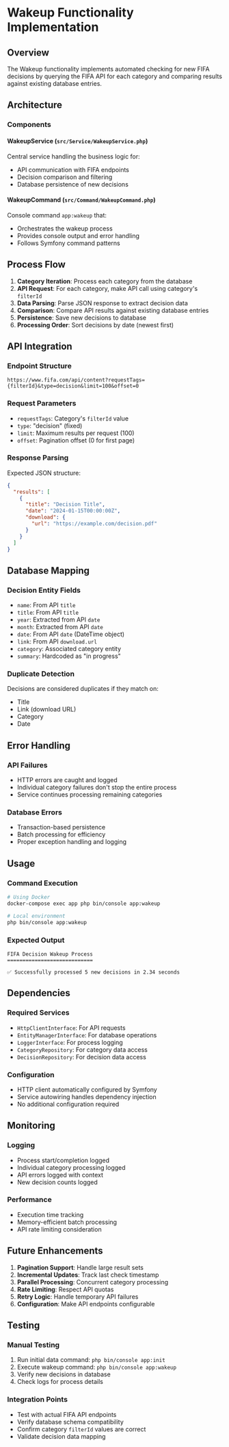 # Wakeup Functionality Implementation

## Overview
The Wakeup functionality implements automated checking for new FIFA decisions by querying the FIFA API for each category and comparing results against existing database entries.

## Architecture

### Components

#### WakeupService (`src/Service/WakeupService.php`)
Central service handling the business logic for:
- API communication with FIFA endpoints
- Decision comparison and filtering
- Database persistence of new decisions

#### WakeupCommand (`src/Command/WakeupCommand.php`)
Console command `app:wakeup` that:
- Orchestrates the wakeup process
- Provides console output and error handling
- Follows Symfony command patterns

## Process Flow

1. **Category Iteration**: Process each category from the database
2. **API Request**: For each category, make API call using category's `filterId`
3. **Data Parsing**: Parse JSON response to extract decision data
4. **Comparison**: Compare API results against existing database entries
5. **Persistence**: Save new decisions to database
6. **Processing Order**: Sort decisions by date (newest first)

## API Integration

### Endpoint Structure
```
https://www.fifa.com/api/content?requestTags={filterId}&type=decision&limit=100&offset=0
```

### Request Parameters
- `requestTags`: Category's `filterId` value
- `type`: "decision" (fixed)
- `limit`: Maximum results per request (100)
- `offset`: Pagination offset (0 for first page)

### Response Parsing
Expected JSON structure:
```json
{
  "results": [
    {
      "title": "Decision Title",
      "date": "2024-01-15T00:00:00Z",
      "download": {
        "url": "https://example.com/decision.pdf"
      }
    }
  ]
}
```

## Database Mapping

### Decision Entity Fields
- `name`: From API `title`
- `title`: From API `title`
- `year`: Extracted from API `date`
- `month`: Extracted from API `date`
- `date`: From API `date` (DateTime object)
- `link`: From API `download.url`
- `category`: Associated category entity
- `summary`: Hardcoded as "in progress"

### Duplicate Detection
Decisions are considered duplicates if they match on:
- Title
- Link (download URL)
- Category
- Date

## Error Handling

### API Failures
- HTTP errors are caught and logged
- Individual category failures don't stop the entire process
- Service continues processing remaining categories

### Database Errors
- Transaction-based persistence
- Batch processing for efficiency
- Proper exception handling and logging

## Usage

### Command Execution
```bash
# Using Docker
docker-compose exec app php bin/console app:wakeup

# Local environment
php bin/console app:wakeup
```

### Expected Output
```
FIFA Decision Wakeup Process
============================

✅ Successfully processed 5 new decisions in 2.34 seconds
```

## Dependencies

### Required Services
- `HttpClientInterface`: For API requests
- `EntityManagerInterface`: For database operations
- `LoggerInterface`: For process logging
- `CategoryRepository`: For category data access
- `DecisionRepository`: For decision data access

### Configuration
- HTTP client automatically configured by Symfony
- Service autowiring handles dependency injection
- No additional configuration required

## Monitoring

### Logging
- Process start/completion logged
- Individual category processing logged
- API errors logged with context
- New decision counts logged

### Performance
- Execution time tracking
- Memory-efficient batch processing
- API rate limiting consideration

## Future Enhancements

1. **Pagination Support**: Handle large result sets
2. **Incremental Updates**: Track last check timestamp
3. **Parallel Processing**: Concurrent category processing
4. **Rate Limiting**: Respect API quotas
5. **Retry Logic**: Handle temporary API failures
6. **Configuration**: Make API endpoints configurable

## Testing

### Manual Testing
1. Run initial data command: `php bin/console app:init`
2. Execute wakeup command: `php bin/console app:wakeup`
3. Verify new decisions in database
4. Check logs for process details

### Integration Points
- Test with actual FIFA API endpoints
- Verify database schema compatibility
- Confirm category `filterId` values are correct
- Validate decision data mapping